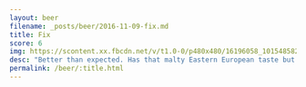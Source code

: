 ```yaml
---
layout: beer
filename: _posts/beer/2016-11-09-fix.md
title: Fix
score: 6
img: https://scontent.xx.fbcdn.net/v/t1.0-0/p480x480/16196058_10154858211498745_2059391854931974624_n.jpg?oh=b4b1b6bb4a1398a836891e1b8eb4c141&oe=59114F6C
desc: "Better than expected. Has that malty Eastern European taste but there’s a little bit of a tang which rounds it off nicely"
permalink: /beer/:title.html
---
```

